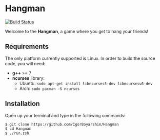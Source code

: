 # Hangman #

[![Build Status](https://travis-ci.org/IgorBoyarshin/Hangman.svg?branch=dev)](https://travis-ci.org/IgorBoyarshin/Hangman)

Welcome to the **Hangman**, a game where you get to hang your friends!

## Requirements ##
The only platform currently supported is Linux.
In order to build the source code, you will need:
* **g++** >= 7
* **ncurses** library:
    * Ubuntu:
    `sudo apt-get install libncurses5-dev libncursesw5-dev`
    * Arch:
    `sudo pacman -S ncurses`

## Installation ##
Open up your terminal and type in the following commands:
```sh
$ git clone https://github.com/IgorBoyarshin/Hangman
$ cd Hangman
$ ./run.zsh
```
